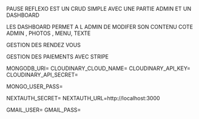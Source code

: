 PAUSE REFLEXO EST UN CRUD SIMPLE AVEC UNE PARTIE ADMIN ET UN DASHBOARD 

LES DASHBOARD PERMET A L ADMIN DE MODIFER SON CONTENU COTE ADMIN , PHOTOS , MENU, TEXTE

GESTION DES RENDEZ VOUS 

GESTION DES PAIEMENTS AVEC STRIPE

MONGODB_URI=
CLOUDINARY_CLOUD_NAME=
CLOUDINARY_API_KEY=
CLOUDINARY_API_SECRET=

MONGO_USER_PASS=


NEXTAUTH_SECRET=
NEXTAUTH_URL=http://localhost:3000

GMAIL_USER=
GMAIL_PASS=